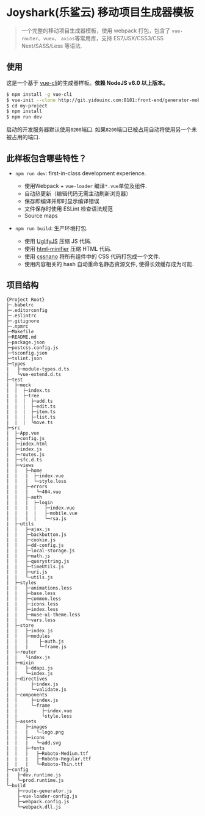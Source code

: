 # Joyshark(乐鲨云) 移动项目生成器模板

> 一个完整的移动项目生成器模板，使用 webpack 打包，包含了 `vue-router`、`vuex`、 `axios`等常用库，支持 ES7/JSX/CSS3/CSS Next/SASS/Less 等语法.

## 使用

这是一个基于 [vue-cli](https://github.com/vuejs/vue-cli)的生成器样板。**依赖 NodeJS v6.0 以上版本。**

``` bash
$ npm install -g vue-cli
$ vue-init --clone http://git.yidouinc.com:8181:front-end/generator-mobile my-project
$ cd my-project
$ npm install
$ npm run dev
```

启动的开发服务器默认使用`8200`端口. 如果`8200`端口已被占用自动将使用另一个未被占用的端口.

## 此样板包含哪些特性？

- `npm run dev`: first-in-class development experience.
  - 使用Webpack + `vue-loader` 编译`*.vue`单位及组件.
  - 自动热更新（编辑代码无需主动刷新浏览器）
  - 保存即编译并即时显示编译错误
  - 文件保存时使用 ESLint 检查语法规范
  - Source maps

- `npm run build`: 生产环境打包.
  - 使用 [UglifyJS](https://github.com/mishoo/UglifyJS2) 压缩 JS 代码.
  - 使用 [html-minifier](https://github.com/kangax/html-minifier) 压缩 HTML 代码.
  - 使用 [cssnano](https://github.com/ben-eb/cssnano) 将所有组件中的 CSS 代码打包成一个文件.
  - 使用内容相关的 hash 自动重命名静态资源文件, 使得长效缓存成为可能.

## 项目结构

```
{Project Root}
├─.babelrc
├─.editorconfig
├─.eslintrc
├─.gitignore
├─.npmrc
├─Makefile
├─README.md
├─package.json
├─postcss.config.js
├─tsconfig.json
├─tslint.json
├─types
|   ├─module-types.d.ts
|   └vue-extend.d.ts
├─test
|  ├─mock
|  |  ├─index.ts
|  |  ├─tree
|  |  |  ├─add.ts
|  |  |  ├─edit.ts
|  |  |  ├─item.ts
|  |  |  ├─list.ts
|  |  |  └move.ts
├─src
|  ├─App.vue
|  ├─config.js
|  ├─index.html
|  ├─index.js
|  ├─routes.js
|  ├─sfc.d.ts
|  ├─views
|  |   ├─home
|  |   |  ├─index.vue
|  |   |  └─style.less
|  |   ├─errors
|  |   |   └─404.vue
|  |   ├─auth
|  |   |  ├─login
|  |   |  |   ├─index.vue
|  |   |  |   ├─mobile.vue
|  |   |  |   └─rsa.js
|  ├─utils
|  |   ├─ajax.js
|  |   ├─backbutton.js
|  |   ├─cookie.js
|  |   ├─dd-config.js
|  |   ├─local-storage.js
|  |   ├─math.js
|  |   ├─querystring.js
|  |   ├─timeUtils.js
|  |   ├─uri.js
|  |   └─utils.js
|  ├─styles
|  |   ├─animations.less
|  |   ├─base.less
|  |   ├─common.less
|  |   ├─icons.less
|  |   ├─index.less
|  |   ├─muse-ui-theme.less
|  |   └─vars.less
|  ├─store
|  |   ├─index.js
|  |   ├─modules
|  |   |    ├─auth.js
|  |   |    └─frame.js
|  ├─router
|  |   └index.js
|  ├─mixin
|  |   ├─ddapi.js
|  |   └─index.js
|  ├─directives
|  |     ├─index.js
|  |     └─validate.js
|  ├─components
|  |     ├─index.js
|  |     └─frame
|  |         ├─index.vue
|  |         └style.less
|  ├─assets
|  |   ├─images
|  |   |   └─logo.png
|  |   ├─icons
|  |   |   └─add.svg
|  |   ├─fonts
|  |   |   ├─Roboto-Medium.ttf
|  |   |   ├─Roboto-Regular.ttf
|  |   |   └─Roboto-Thin.ttf
├─config
|   ├─dev.runtime.js
|   └─prod.runtime.js
└─build
    ├─route-generator.js
    ├─vue-loader-config.js
    ├─webpack.config.js
    └─webpack.dll.js

```
